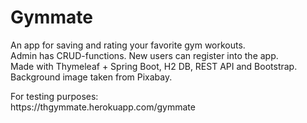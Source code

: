 # Gymmate
<p>
An app for saving and rating your favorite gym workouts.<br/>
Admin has CRUD-functions. New users can register into the app.<br/>
Made with Thymeleaf + Spring Boot, H2 DB, REST API and Bootstrap.<br/>
Background image taken from Pixabay.
</p>
<p>
For testing purposes:<br/>
https://thgymmate.herokuapp.com/gymmate<br/>
</p>

